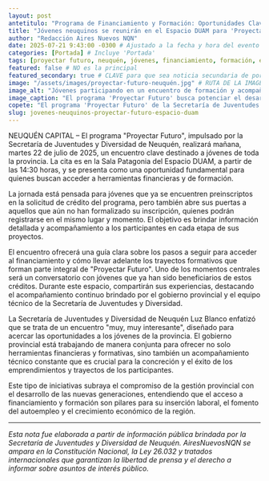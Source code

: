 ```yaml
---
layout: post
antetitulo: "Programa de Financiamiento y Formación: Oportunidades Clave para el Desarrollo Joven."
title: "Jóvenes neuquinos se reunirán en el Espacio DUAM para 'Proyectar Futuro' con apoyo provincial."
author: "Redacción Aires Nuevos NQN"
date: 2025-07-21 9:43:00 -0300 # Ajustado a la fecha y hora del evento real.
categories: [Portada] # Incluye 'Portada'
tags: [proyectar futuro, neuquén, jóvenes, financiamiento, formación, espacio duam, secretaria de juventudes y diversidad, oportunidades, empleo, emprendimiento, desarrollo]
featured: false # NO es la principal
featured_secondary: true # CLAVE para que sea noticia secundaria de portada
image: "/assets/images/proyectar-futuro-neuquén.jpg" # RUTA DE LA IMAGEN (SUGERENCIA: 400px x 300px)
image_alt: "Jóvenes participando en un encuentro de formación y acompañamiento en el Espacio DUAM."
image_caption: "El programa 'Proyectar Futuro' busca potenciar el desarrollo de los jóvenes neuquinos."
copete: "El programa 'Proyectar Futuro' de la Secretaría de Juventudes y Diversidad de Neuquén realizará mañana un encuentro clave en el Espacio DUAM. La jornada ofrecerá información sobre financiamiento y trayectos formativos, y contará con testimonios de jóvenes beneficiarios que compartirán su experiencia con el acompañamiento provincial, buscando potenciar el desarrollo y el autoempleo."
slug: jovenes-neuquinos-proyectar-futuro-espacio-duam
---
```


NEUQUÉN CAPITAL – El programa "Proyectar Futuro", impulsado por la Secretaría de Juventudes y Diversidad de Neuquén, realizará mañana, martes 22 de julio de 2025, un encuentro clave destinado a jóvenes de toda la provincia. La cita es en la Sala Patagonia del Espacio DUAM, a partir de las 14:30 horas, y se presenta como una oportunidad fundamental para quienes buscan acceder a herramientas financieras y de formación.

La jornada está pensada para jóvenes que ya se encuentren preinscriptos en la solicitud de crédito del programa, pero también abre sus puertas a aquellos que aún no han formalizado su inscripción, quienes podrán registrarse en el mismo lugar y momento. El objetivo es brindar información detallada y acompañamiento a los participantes en cada etapa de sus proyectos.

El encuentro ofrecerá una guía clara sobre los pasos a seguir para acceder al financiamiento y cómo llevar adelante los trayectos formativos que forman parte integral de "Proyectar Futuro". Uno de los momentos centrales será un conversatorio con jóvenes que ya han sido beneficiarios de estos créditos. Durante este espacio, compartirán sus experiencias, destacando el acompañamiento continuo brindado por el gobierno provincial y el equipo técnico de la Secretaría de Juventudes y Diversidad.

La Secretaría de Juventudes y Diversidad de Neuquén Luz Blanco enfatizó que se trata de un encuentro "muy, muy interesante", diseñado para acercar las oportunidades a los jóvenes de la provincia. El gobierno provincial está trabajando de manera conjunta para ofrecer no solo herramientas financieras y formativas, sino también un acompañamiento técnico constante que es crucial para la concreción y el éxito de los emprendimientos y trayectos de los participantes.

Este tipo de iniciativas subraya el compromiso de la gestión provincial con el desarrollo de las nuevas generaciones, entendiendo que el acceso a financiamiento y formación son pilares para su inserción laboral, el fomento del autoempleo y el crecimiento económico de la región.

---
*Esta nota fue elaborada a partir de información pública brindada por la Secretaría de Juventudes y Diversidad de Neuquén. AiresNuevosNQN se ampara en la Constitución Nacional, la Ley 26.032 y tratados internacionales que garantizan la libertad de prensa y el derecho a informar sobre asuntos de interés público.*